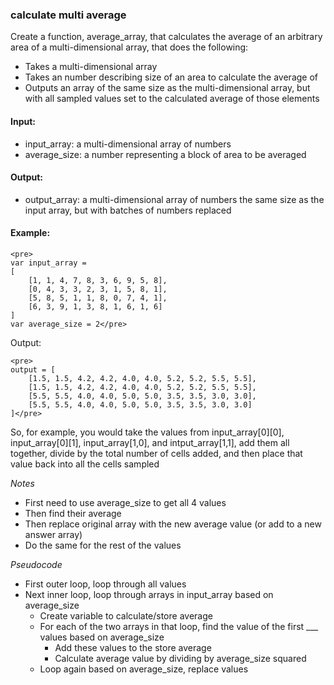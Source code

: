 ### calculate multi average
Create a function, average_array, that calculates the average of an arbitrary area of a multi-dimensional array, that does the following:
- Takes a multi-dimensional array
- Takes an number describing size of an area to calculate the average of
- Outputs an array of the same size as the multi-dimensional array, but with all sampled values set to the calculated average of those elements

#### Input: 
- input_array: a multi-dimensional array of numbers
- average_size: a number representing a block of area to be averaged

#### Output: 
- output_array: a multi-dimensional array of numbers the same size as the input array, but with batches of numbers replaced

#### Example:
```
<pre>
var input_array = 
[
	[1, 1, 4, 7, 8, 3, 6, 9, 5, 8],
	[0, 4, 3, 3, 2, 3, 1, 5, 8, 1],
	[5, 8, 5, 1, 1, 8, 0, 7, 4, 1],
	[6, 3, 9, 1, 3, 8, 1, 6, 1, 6]
]
var average_size = 2</pre>
```
Output:
```
<pre>
output = [
	[1.5, 1.5, 4.2, 4.2, 4.0, 4.0, 5.2, 5.2, 5.5, 5.5],
	[1.5, 1.5, 4.2, 4.2, 4.0, 4.0, 5.2, 5.2, 5.5, 5.5],
	[5.5, 5.5, 4.0, 4.0, 5.0, 5.0, 3.5, 3.5, 3.0, 3.0],
	[5.5, 5.5, 4.0, 4.0, 5.0, 5.0, 3.5, 3.5, 3.0, 3.0]
]</pre>
```
So, for example, you would take the values from input_array[0][0], input_array[0][1], input_array[1,0], and intput_array[1,1], add them all together, divide by the total number of cells added, and then place that value back into all the cells sampled

*Notes*
- First need to use average_size to get all 4 values
- Then find their average
- Then replace original array with the new average value (or add to a new answer array)
- Do the same for the rest of the values

*Pseudocode*
- First outer loop, loop through all values
- Next inner loop, loop through arrays in input_array based on average_size
	- Create variable to calculate/store average
	- For each of the two arrays in that loop, find the value of the first ___ values based on average_size
		- Add these values to the store average
		- Calculate average value by dividing by average_size squared
	- Loop again based on average_size, replace values
	
